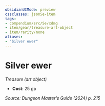 ```yaml
---
obsidianUIMode: preview
cssclasses: json5e-item
tags:
- compendium/src/5e/xdmg
- item/gear/treasure-art-object
- item/rarity/none
aliases: 
- "Silver ewer"
---
```

# Silver ewer
*Treasure (art object)*  


- **Cost**: 25 gp

*Source: Dungeon Master's Guide (2024) p. 215*